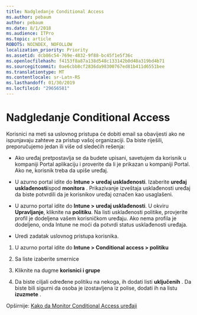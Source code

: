 ```yaml
---
title: Nadgledanje Conditional Access
ms.author: pebaum
author: pebaum
ms.date: 8/1/2018
ms.audience: ITPro
ms.topic: article
ROBOTS: NOINDEX, NOFOLLOW
localization_priority: Priority
ms.assetid: dcb86c54-769e-4832-9f88-bc45f1e5f36c
ms.openlocfilehash: f4153f8a87a138d548c133142b0d48a319bd4b71
ms.sourcegitcommit: 0ae6cbb8cf2836da98300767ed81b411d6551bee
ms.translationtype: MT
ms.contentlocale: sr-Latn-RS
ms.lasthandoff: 01/30/2019
ms.locfileid: "29656581"
---
```

# <a name="monitoring-conditional-access"></a>Nadgledanje Conditional Access

Korisnici na meti sa uslovnog pristupa će dobiti email sa obavijesti ako ne ispunjavaju zahteve za pristup vašoj organizaciji. Da biste riješili, preporučujemo jedan ili više od sledećih rešenja:
  
- Ako uređaj pretpostavlja se da budete upisani, savetujem da korisnik u kompaniji Portal aplikaciju i proverite da li je prikazan u kompaniji Portal. Ako ne, korisnik treba da upiše uređaj.
    
- U azurno portal idite do **Intune \> uređaj usklađenosti**. Izaberite **uređaj usklađenosti**ispod **monitora** . Prikazivanje izveštaja usklađenosti uređaj da biste potvrdili da je korisnikov uređaj označen kao usaglašeni. 
    
- U azurno portal idite do **Intune \> uređaj usklađenosti**. U okviru **Upravljanje**, kliknite na **politiku**. Na listi usklađenosti politike, provjerite profil je dodeljena vašem korisničkom uređaju. Ako nema profila je dodeljeno, onda Intune ne moći da potvrdi status usklađenosti uređaja. 
    
- Uredi zadatak uslovnog pristupa korisnika.
    
1. U azurno portal idite do **Intune \> Conditional access \> politiku**
    
2. Sa liste izaberite smernice
    
3. Kliknite na dugme **korisnici i grupe**
    
4. Da biste ciljali određene politiku na nekoga, ih dodati listi **uključenih** . Da biste bili sigurni da osoba je izostavljena iz polise, dodati ih na listu **izuzmete** . 
    
Opširnije: [Kako da Monitor Conditional Access uređaji](https://docs.microsoft.com/intune/conditional-access-exchange-monitor)
  

